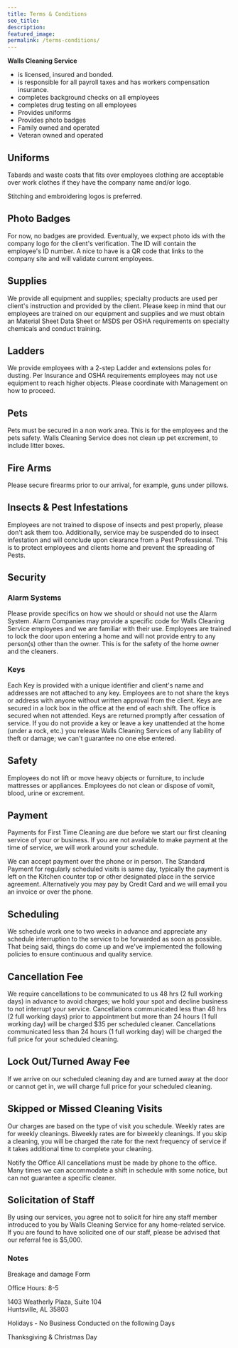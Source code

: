 ```yaml
---
title: Terms & Conditions
seo_title:
description:
featured_image:
permalink: /terms-conditions/
---
```


**Walls Cleaning Service**

* is licensed, insured and bonded.
* is responsible for all payroll taxes and has workers compensation insurance.
* completes background checks on all employees
* completes drug testing on all employees
* Provides uniforms
* Provides photo badges
* Family owned and operated
* Veteran owned and operated

## Uniforms

Tabards and waste coats that fits over employees clothing are acceptable over work clothes if they have the company name and/or logo.

Stitching and embroidering logos is preferred.

## Photo Badges

For now, no badges are provided. Eventually, we expect photo ids with the company logo for the client's verification. The ID will contain the employee's ID number. A nice to have is a QR code that links to the company site and will validate current employees.

## Supplies

We provide all equipment and supplies; specialty products are used per client's instruction and provided by the client. Please keep in mind that our employees are trained on our equipment and supplies and we must obtain an Material Sheet Data Sheet or MSDS per OSHA requirements on specialty chemicals and conduct training.

## Ladders

We provide employees with a 2-step Ladder and extensions poles for dusting. Per Insurance and OSHA requirements employees may not use equipment to reach higher objects. Please coordinate with Management on how to proceed.

## Pets

Pets must be secured in a non work area. This is for the employees and the pets safety. Walls Cleaning Service does not clean up pet excrement, to include litter boxes.

## Fire Arms

Please secure firearms prior to our arrival, for example, guns under pillows.

## Insects & Pest Infestations

Employees are not trained to dispose of insects and pest properly, please don't ask them too. Additionally, service may be suspended do to insect infestation and will conclude upon clearance from a Pest Professional. This is to protect employees and clients home and prevent the spreading of Pests.

## Security

### Alarm Systems

Please provide specifics on how we should or should not use the Alarm System. Alarm Companies may provide a specific code for Walls Cleaning Service employees and we are familiar with their use. Employees are trained to lock the door upon entering a home and will not provide entry to any person(s) other than the owner. This is for the safety of the home owner and the cleaners.

### Keys

Each Key is provided with a unique identifier and client's name and addresses are not attached to any key. Employees are to not share the keys or address with anyone without written approval from the client. Keys are secured in a lock box in the office at the end of each shift. The office is secured when not attended. Keys are returned promptly after cessation of service. If you do not provide a key or leave a key unattended at the home (under a rock, etc.) you release Walls Cleaning Services of any liability of theft or damage; we can't guarantee no one else entered.

## Safety

Employees do not lift or move heavy objects or furniture, to include mattresses or appliances. Employees do not clean or dispose of vomit, blood, urine or excrement.

## Payment

Payments for First Time Cleaning are due before we start our first cleaning service of your or business. If you are not available to make payment at the time of service, we will work around your schedule.

We can accept payment over the phone or in person. The Standard Payment for regularly scheduled visits is same day, typically the payment is left on the Kitchen counter top or other designated place in the service agreement. Alternatively you may pay by Credit Card and we will email you an invoice or over the phone.

## Scheduling

We schedule work one to two weeks in advance and appreciate any schedule interruption to the service to be forwarded as soon as possible. That being said, things do come up and we've implemented the following policies to ensure continuous and quality service.

## Cancellation Fee

We require cancellations to be communicated to us 48 hrs (2 full working days) in advance to avoid charges; we hold your spot and decline business to not interrupt your service. Cancellations communicated less than 48 hrs (2 full working days) prior to appointment but more than 24 hours (1 full working day) will be charged $35 per scheduled cleaner. Cancellations communicated less than 24 hours (1 full working day) will be charged the full price for your scheduled cleaning.

## Lock Out/Turned Away Fee

If we arrive on our scheduled cleaning day and are turned away at the door or cannot get in, we will charge full price for your scheduled cleaning.

## Skipped or Missed Cleaning Visits

Our charges are based on the type of visit you schedule. Weekly rates are for weekly cleanings. Biweekly rates are for biweekly cleanings. If you skip a cleaning, you will be charged the rate for the next frequency of service if it takes additional time to complete your cleaning.

Notify the Office All cancellations must be made by phone to the office. Many times we can accommodate a shift in schedule with some notice, but can not guarantee a specific cleaner.

## Solicitation of Staff

By using our services, you agree not to solicit for hire any staff member introduced to you by Walls Cleaning Service for any home-related service. If you are found to have solicited one of our staff, please be advised that our referral fee is $5,000.

### Notes

Breakage and damage Form

Office Hours: 8-5

1403 Weatherly Plaza, Suite 104<br>Huntsville, AL 35803

Holidays - No Business Conducted on the following Days

Thanksgiving & Christmas Day
